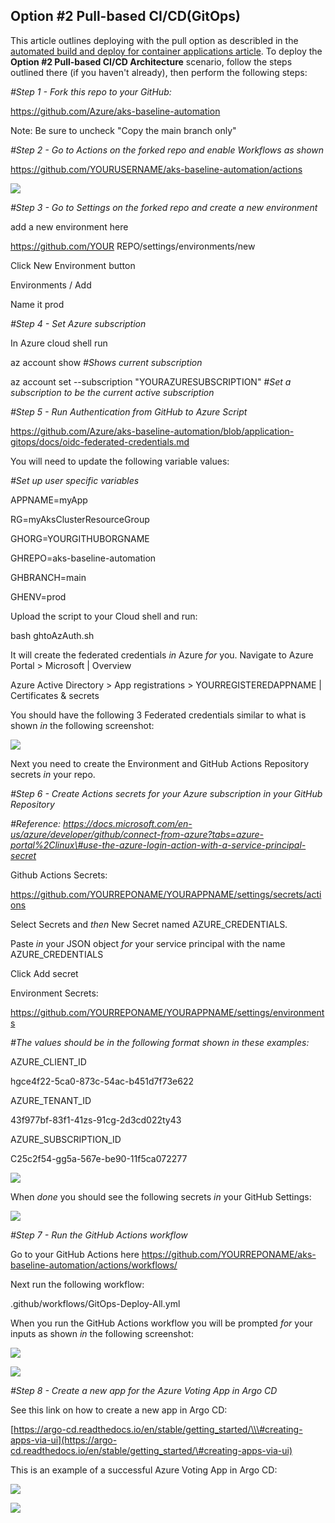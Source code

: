 ## Option \#2 Pull-based CI/CD(GitOps)

This article outlines deploying with the pull option as describled in the [automated build and deploy for container applications article](../app-automated-build-devops-gitops.md). To deploy the **Option \#2 Pull-based CI/CD Architecture** scenario, follow the steps outlined there (if you haven't already), then perform the following steps:

*\#Step 1 - Fork this repo to your GitHub:*

https://github.com/Azure/aks-baseline-automation

Note: Be sure to uncheck "Copy the main branch only"

*\#Step 2 - Go to Actions on the forked repo and enable Workflows as shown*

<https://github.com/YOURUSERNAME/aks-baseline-automation/actions>

![](media/c2a38551af1c5f6f86944cedc5fd660a.png)

*\#Step 3 - Go to Settings on the forked repo and create a new environment*

add a new environment here

https://github.com/YOUR REPO/settings/environments/new

Click New Environment button

Environments / Add

Name it prod

*\#Step 4 - Set Azure subscription*

In Azure cloud shell run

az account show *\#Shows current subscription*

az account set --subscription "YOURAZURESUBSCRIPTION" *\#Set a subscription to be the current active subscription*

*\#Step 5 - Run Authentication from GitHub to Azure Script*

https://github.com/Azure/aks-baseline-automation/blob/application-gitops/docs/oidc-federated-credentials.md

You will need to update the following variable values:

*\#Set up user specific variables*

APPNAME=myApp

RG=myAksClusterResourceGroup

GHORG=YOURGITHUBORGNAME

GHREPO=aks-baseline-automation

GHBRANCH=main

GHENV=prod

Upload the script to your Cloud shell and run:

bash ghtoAzAuth.sh

It will create the federated credentials *in* Azure *for* you. Navigate to Azure Portal \> Microsoft \| Overview

Azure Active Directory \> App registrations \> YOURREGISTEREDAPPNAME \| Certificates & secrets

You should have the following 3 Federated credentials similar to what is shown *in* the following screenshot:

![](media/0664a3dd619ba6e98b475b29856e6c57.png)

Next you need to create the Environment and GitHub Actions Repository secrets *in* your repo.

*\#Step 6 - Create Actions secrets for your Azure subscription in your GitHub Repository*

*\#Reference: https://docs.microsoft.com/en-us/azure/developer/github/connect-from-azure?tabs=azure-portal%2Clinux\#use-the-azure-login-action-with-a-service-principal-secret*

Github Actions Secrets:

https://github.com/YOURREPONAME/YOURAPPNAME/settings/secrets/actions

Select Secrets and *then* New Secret named AZURE_CREDENTIALS.

Paste *in* your JSON object *for* your service principal with the name AZURE_CREDENTIALS

Click Add secret

Environment Secrets:

<https://github.com/YOURREPONAME/YOURAPPNAME/settings/environments>

*\#The values should be in the following format shown in these examples:*

AZURE_CLIENT_ID

hgce4f22-5ca0-873c-54ac-b451d7f73e622

AZURE_TENANT_ID

43f977bf-83f1-41zs-91cg-2d3cd022ty43

AZURE_SUBSCRIPTION_ID

C25c2f54-gg5a-567e-be90-11f5ca072277

![](media/8d8f1c7aa2aadd4720e777e15ecff20c.png)

When *done* you should see the following secrets *in* your GitHub Settings:

![](media/16c05d730bb2da88d408dbcbd083ff4c.png)

*\#Step 7 - Run the GitHub Actions workflow*

Go to your GitHub Actions here https://github.com/YOURREPONAME/aks-baseline-automation/actions/workflows/

Next run the following workflow:

.github/workflows/GitOps-Deploy-All.yml

When you run the GitHub Actions workflow you will be prompted *for* your inputs as shown *in* the following screenshot:

![](media/1672d92fada4463abae49780c3bdefa5.png)

![](media/0c159c2e94f69a7b13011a5987fd6b25.png)

*\#Step 8 - Create a new app for the Azure Voting App in Argo CD*

See this link on how to create a new app in Argo CD:

[https://argo-cd.readthedocs.io/en/stable/getting_started/\\\#creating-apps-via-ui](https://argo-cd.readthedocs.io/en/stable/getting_started/\#creating-apps-via-ui)

This is an example of a successful Azure Voting App in Argo CD:

![](media/364dc7436e8f4116ee2b8215df1b1e21.png)

![](media/806b55e90e4ec2c08cb6cd74fc2f2c91.png)
